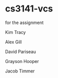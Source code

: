 # cs3141-vcs
for the assignment

Kim Tracy

Alex Gill

David Pariseau

Grayson Hooper

Jacob Timmer
